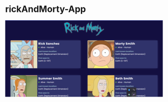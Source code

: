 # rickAndMorty-App
<img src="https://github.com/DaniloMereles/rickAndMorty-Api/blob/main/img/guide.png"/>
